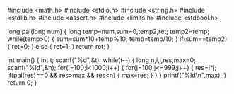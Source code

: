 #include <math.h>
#include <stdio.h>
#include <string.h>
#include <stdlib.h>
#include <assert.h>
#include <limits.h>
#include <stdbool.h>

long pal(long num)
{
    long temp=num,sum=0,temp2,ret;
    temp2=temp;
    while(temp>0)
    {
        sum=sum*10+temp%10;
        temp=temp/10;
    }
    if(sum==temp2)
    {
        ret=0;
    }
    else {
    ret=1;
    }
    return ret;
}



int main()
{
    int t; 
    scanf("%d",&t);
    while(t--)
    {
        long n,i,j,res,max=0; 
        scanf("%ld",&n);
        for(i=100;i<1000;i++)
        {
            for(j=100;j<=999;j++)
            {
                res=i*j;
                if(pal(res)==0 && res>max && res<n)
                {
                    max=res;
                }
            }
        }
        printf("%ld\n",max);
    }
    return 0;
}
